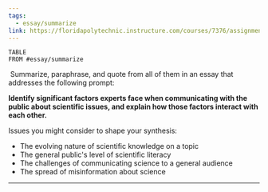 ```yaml
---
tags:
  - essay/summarize
link: https://floridapolytechnic.instructure.com/courses/7376/assignments/149705
---
```

```dataview
TABLE 
FROM #essay/summarize 
```

 Summarize, paraphrase, and quote from all of them in an essay that addresses the following prompt:

**Identify significant factors experts face when communicating with the public about scientific issues, and explain how those factors interact with each other.**

Issues you might consider to shape your synthesis:

- The evolving nature of scientific knowledge on a topic
- The general public's level of scientific literacy
- The challenges of communicating science to a general audience
- The spread of misinformation about science
---
